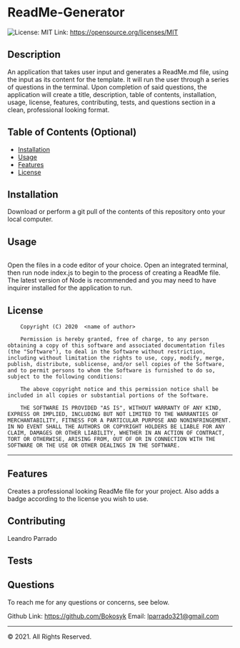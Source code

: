 # ReadMe-Generator
![License: MIT](https://img.shields.io/badge/License-MIT-yellow.svg) Link: https://opensource.org/licenses/MIT


## Description 
An application that takes user input and generates a ReadMe.md file, using the input as its content for the template. It will run the user through a series of questions in the terminal. Upon completion of said questions, the application will create a title, description, table of contents, installation, usage, license, features, contributing, tests, and questions section in a clean, professional looking format. 

## Table of Contents (Optional)

* [Installation](#installation)
* [Usage](#usage)
* [Features](#features)
* [License](#license)


## Installation

Download or perform a git pull of the contents of this repository onto your local computer.

## Usage 

![]()

Open the files in a code editor of your choice. Open an integrated terminal, then run node index.js to begin to the process of creating a ReadMe file. The latest version of Node is recommended and you may need to have inquirer installed for the application to run.

## License

        Copyright (C) 2020  <name of author>
        
        Permission is hereby granted, free of charge, to any person obtaining a copy of this software and associated documentation files (the "Software"), to deal in the Software without restriction, including without limitation the rights to use, copy, modify, merge, publish, distribute, sublicense, and/or sell copies of the Software, and to permit persons to whom the Software is furnished to do so, subject to the following conditions:
        
        The above copyright notice and this permission notice shall be included in all copies or substantial portions of the Software.
        
        THE SOFTWARE IS PROVIDED "AS IS", WITHOUT WARRANTY OF ANY KIND, EXPRESS OR IMPLIED, INCLUDING BUT NOT LIMITED TO THE WARRANTIES OF MERCHANTABILITY, FITNESS FOR A PARTICULAR PURPOSE AND NONINFRINGEMENT. IN NO EVENT SHALL THE AUTHORS OR COPYRIGHT HOLDERS BE LIABLE FOR ANY CLAIM, DAMAGES OR OTHER LIABILITY, WHETHER IN AN ACTION OF CONTRACT, TORT OR OTHERWISE, ARISING FROM, OUT OF OR IN CONNECTION WITH THE SOFTWARE OR THE USE OR OTHER DEALINGS IN THE SOFTWARE.

---

## Features

Creates a professional looking ReadMe file for your project. Also adds a badge according to the license you wish to use.

## Contributing

Leandro Parrado

## Tests



## Questions

To reach me for any questions or concerns, see below.

Github Link: https://github.com/Bokosyk
Email: lparrado321@gmail.com

---

© 2021. All Rights Reserved.